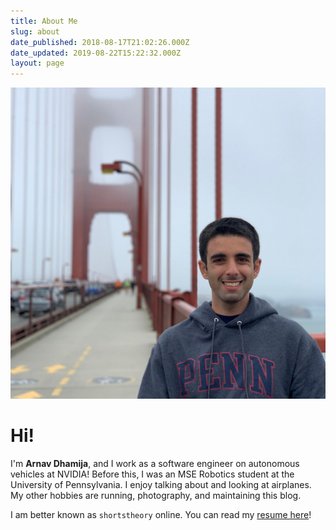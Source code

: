 ```yaml
---
title: About Me
slug: about
date_published: 2018-08-17T21:02:26.000Z
date_updated: 2019-08-22T15:22:32.000Z
layout: page
---
```


<!-- ![](/static/pp2.jpeg) -->
<p><img src="/static/pp2.jpeg" id="pp" alt="" /></p>
<script type="text/javascript">
var randomNum = Math.floor(Math.random() * 100);
var pic = "";
if (randomNum < 30)
{
    pic = "pp1.jpeg";
} else if (randomNum < 60)
{
    pic = "pp2.jpeg";
} else if (randomNum < 90)
{
    pic = "pp3.jpeg";
} else
{
    pic = "pp4.jpeg";
}
console.log(pic);
document.getElementById("pp").src = pic;
</script>

# Hi!

I'm **Arnav Dhamija**, and I work as a software engineer on autonomous vehicles at NVIDIA! Before this, I was an MSE Robotics student at the University of Pennsylvania. I enjoy talking about and looking at airplanes. My other hobbies are running, photography, and maintaining this blog.

I am better known as `shortstheory` online. You can read my [resume here](/static/arnav-dhamija.pdf)!
